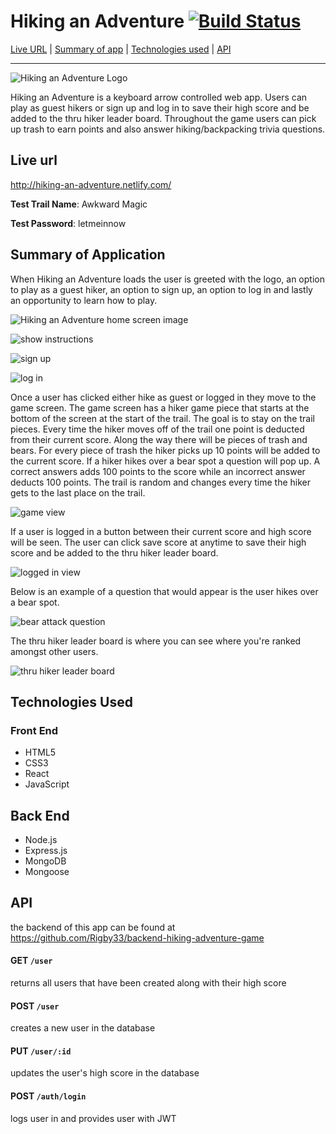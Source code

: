 # Hiking an Adventure [![Build Status](https://travis-ci.org/Rigby33/hiking-adventure-game.svg?branch=master)](https://travis-ci.org/Rigby33/hiking-adventure-game)

[Live URL](#live-url) | [Summary of app](#summary-of-application) | [Technologies used](#technologies-used) | [API](#restful-api)
***

![Hiking an Adventure Logo](https://dl.dropbox.com/s/lun6188r6uki6k5/hiking-an-adventure-md.png)

Hiking an Adventure is a keyboard arrow controlled web app. Users can play as guest hikers or sign up and log in to save their high score and be added to the thru hiker leader board. Throughout the game users can pick up trash to earn points and also answer hiking/backpacking trivia questions.

## Live url

http://hiking-an-adventure.netlify.com/

**Test Trail Name**: Awkward Magic

**Test Password**: letmeinnow

## Summary of Application

When Hiking an Adventure loads the user is greeted with the logo, an option to play as a guest hiker, an option to sign up, an option to log in and lastly an opportunity to learn how to play.

![Hiking an Adventure home screen image](https://dl.dropbox.com/s/ou4dvn4d0ygts7w/home-screen.jpg)

![show instructions](https://dl.dropbox.com/s/rerpvjzdbiavbg2/home-loggedin-screen.jpg)

![sign up](https://dl.dropbox.com/s/vhqggnaobypfm5e/signup-screen.jpg)

![log in](https://dl.dropbox.com/s/mbd7nacdc89vmfl/login-screen.jpg)

Once a user has clicked either hike as guest or logged in they move to the game screen. The game screen has a hiker game piece that starts at the bottom of the screen at the start of the trail. The goal is to stay on the trail pieces. Every time the hiker moves off of the trail one point is deducted from their current score. Along the way there will be pieces of trash and bears. For every piece of trash the hiker picks up 10 points will be added to the current score. If a hiker hikes over a bear spot a question will pop up. A correct answers adds 100 points to the score while an incorrect answer deducts 100 points. The trail is random and changes every time the hiker gets to the last place on the trail.

![game view](https://dl.dropbox.com/s/37urpxpzxo6mye7/guest-screen.jpg)

If a user is logged in a button between their current score and high score will be seen. The user can click save score at anytime to save their high score and be added to the thru hiker leader board.

![logged in view](https://dl.dropbox.com/s/ixie0ccxq40darc/loggedinhike-screen.jpg)

Below is an example of a question that would appear is the user hikes over a bear spot.

![bear attack question](https://dl.dropbox.com/s/aij7pm1brdlypmg/bearattack-screen.jpg)

The thru hiker leader board is where you can see where you're ranked amongst other users.

![thru hiker leader board](https://dl.dropbox.com/s/8h6l9pqtp0nb5r8/thruhiker-screen.jpg)

## Technologies Used

### Front End
  - HTML5
  - CSS3
  - React
  - JavaScript

## Back End
  - Node.js
  - Express.js
  - MongoDB
  - Mongoose

## API

the backend of this app can be found at https://github.com/Rigby33/backend-hiking-adventure-game

#### GET `/user`
returns all users that have been created along with their high score

#### POST `/user`
creates a new user in the database 

#### PUT `/user/:id`
updates the user's high score in the database

#### POST `/auth/login`
logs user in and provides user with JWT

